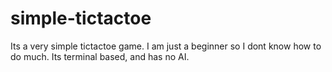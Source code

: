 # simple-tictactoe
Its a very simple tictactoe game. I am just a beginner so I dont know how to do much.
Its terminal based, and has no AI.
